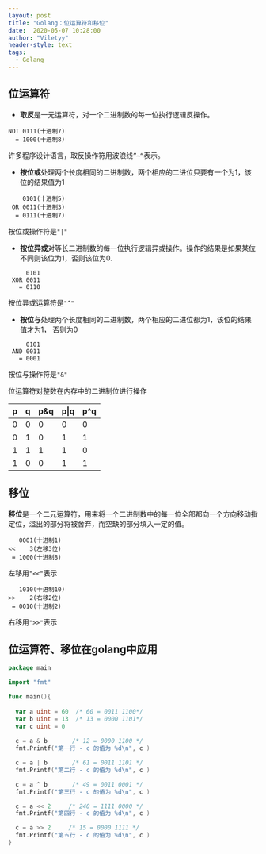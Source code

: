 ```yaml
---
layout: post
title: "Golang：位运算符和移位"
date:  2020-05-07 10:28:00
author: "Viletyy"
header-style: text
tags:
  - Golang
---
```


## 位运算符

- **取反**是一元运算符，对一个二进制数的每一位执行逻辑反操作。

```
NOT 0111(十进制7)
  = 1000(十进制8)
```

许多程序设计语言，取反操作符用波浪线`”~“`表示。

- **按位或**处理两个长度相同的二进制数，两个相应的二进位只要有一个为1，该位的结果值为1

```
    0101(十进制5)
 OR 0011(十进制3)
  = 0111(十进制7)
```

按位或操作符是`"|"`

- **按位异或**对等长二进制数的每一位执行逻辑异或操作。操作的结果是如果某位不同则该位为1，否则该位为0.

```
     0101
 XOR 0011
   = 0110
```

按位异或运算符是`"^"`

- **按位与**处理两个长度相同的二进制数，两个相应的二进位都为1，该位的结果值才为1， 否则为0

```
     0101
 AND 0011
   = 0001
```

按位与操作符是`"&"`



位运算符对整数在内存中的二进制位进行操作

| p    | q    | p&q  | p\|q | p^q  |
| ---- | ---- | ---- | ---- | ---- |
| 0    | 0    | 0    | 0    | 0    |
| 0    | 1    | 0    | 1    | 1    |
| 1    | 1    | 1    | 1    | 0    |
| 1    | 0    | 0    | 1    | 1    |

## 移位

**移位**是一个二元运算符，用来将一个二进制数中的每一位全部都向一个方向移动指定位，溢出的部分将被舍弃，而空缺的部分填入一定的值。

```
   0001(十进制1)
<<    3(左移3位)
 = 1000(十进制8)
```

左移用`"<<"`表示

```
   1010(十进制10)
>>    2(右移2位)
 = 0010(十进制2)
```

右移用`">>"`表示

## 位运算符、移位在golang中应用

```go
package main

import "fmt"

func main(){
  
  var a uint = 60  /* 60 = 0011 1100*/
  var b uint = 13  /* 13 = 0000 1101*/
  var c uint = 0
  
  c = a & b       /* 12 = 0000 1100 */
  fmt.Printf("第一行 - c 的值为 %d\n", c )

  c = a | b       /* 61 = 0011 1101 */
  fmt.Printf("第二行 - c 的值为 %d\n", c )

  c = a ^ b       /* 49 = 0011 0001 */
  fmt.Printf("第三行 - c 的值为 %d\n", c )

  c = a << 2     /* 240 = 1111 0000 */
  fmt.Printf("第四行 - c 的值为 %d\n", c )

  c = a >> 2     /* 15 = 0000 1111 */
  fmt.Printf("第五行 - c 的值为 %d\n", c )
}
```
